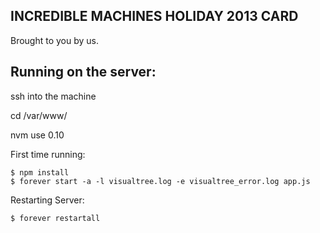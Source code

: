 INCREDIBLE MACHINES HOLIDAY 2013 CARD
--------------------------------------------

Brought to you by us.

Running on the server:
---------------------

ssh into the machine

cd /var/www/

nvm use 0.10

First time running: 
	
	$ npm install
	$ forever start -a -l visualtree.log -e visualtree_error.log app.js

Restarting Server:

	$ forever restartall

